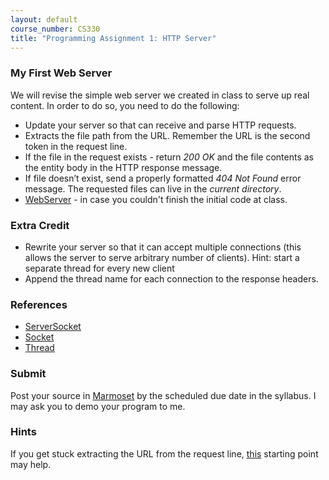```yaml
---
layout: default
course_number: CS330
title: "Programming Assignment 1: HTTP Server"
---
```


### My First Web Server 
We will revise the simple web server we created in class to serve up real content. In order to do so, you need to do the following: 

- Update your server so that can receive and parse HTTP requests.
- Extracts the file path from the URL. Remember the URL is the second token in the request line.   
- If the file in the request exists - return _200 OK_ and the file contents as the entity body in the HTTP response message.
- If file doesn’t exist, send a properly formatted _404 Not Found_ error message. The requested files can live in the _current directory_.
- [WebServer](WebServer.java) - in case you couldn't finish the initial code at class.

### Extra Credit 
- Rewrite your server so that it can accept multiple connections (this allows the server to serve arbitrary number of clients). 
Hint: start a separate thread for every new client
- Append the thread name for each connection to the response headers.  

### References 
- [ServerSocket](https://docs.oracle.com/javase/8/docs/api/java/net/ServerSocket.html)
- [Socket](https://docs.oracle.com/javase/8/docs/api/java/net/Socket.html)
- [Thread](https://docs.oracle.com/javase/8/docs/api/java/lang/Thread.html)

### Submit 

Post your source in [Marmoset](https://cs.ycp.edu/marmoset) by the scheduled due date in the syllabus. I may ask you to demo your program to me.

### Hints
If you get stuck extracting the URL from the request line, [this](getfilename.txt) starting point may help.
